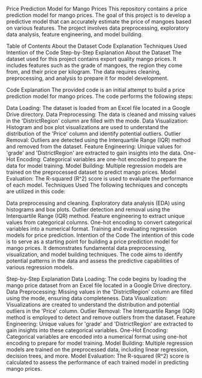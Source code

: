 Price Prediction Model for Mango Prices
This repository contains a price prediction model for mango prices. The goal of this project is to develop a predictive model that can accurately estimate the price of mangoes based on various features. The project involves data preprocessing, exploratory data analysis, feature engineering, and model building.

Table of Contents
About the Dataset
Code Explanation
Techniques Used
Intention of the Code
Step-by-Step Explanation
About the Dataset
The dataset used for this project contains export quality mango prices. It includes features such as the grade of mangoes, the region they come from, and their price per kilogram. The data requires cleaning, preprocessing, and analysis to prepare it for model development.

Code Explanation
The provided code is an initial attempt to build a price prediction model for mango prices. The code performs the following steps:

Data Loading: The dataset is loaded from an Excel file located in a Google Drive directory.
Data Preprocessing: The data is cleaned and missing values in the 'DistrictRegion' column are filled with the mode.
Data Visualization: Histogram and box plot visualizations are used to understand the distribution of the 'Price' column and identify potential outliers.
Outlier Removal: Outliers are detected using the Interquartile Range (IQR) method and removed from the dataset.
Feature Engineering: Unique values for 'grade' and 'DistrictRegion' are extracted to gain insights into the data.
One-Hot Encoding: Categorical variables are one-hot encoded to prepare the data for model training.
Model Building: Multiple regression models are trained on the preprocessed dataset to predict mango prices.
Model Evaluation: The R-squared (R^2) score is used to evaluate the performance of each model.
Techniques Used
The following techniques and concepts are utilized in this code:

Data preprocessing and cleaning.
Exploratory data analysis (EDA) using histograms and box plots.
Outlier detection and removal using the Interquartile Range (IQR) method.
Feature engineering to extract unique values from categorical columns.
One-hot encoding to convert categorical variables into a numerical format.
Training and evaluating regression models for price prediction.
Intention of the Code
The intention of this code is to serve as a starting point for building a price prediction model for mango prices. It demonstrates fundamental data preprocessing, visualization, and model building techniques. The code aims to identify potential patterns in the data and assess the predictive capabilities of various regression models.

Step-by-Step Explanation
Data Loading: The code begins by loading the mango price dataset from an Excel file located in a Google Drive directory.
Data Preprocessing: Missing values in the 'DistrictRegion' column are filled using the mode, ensuring data completeness.
Data Visualization: Visualizations are created to understand the distribution and potential outliers in the 'Price' column.
Outlier Removal: The Interquartile Range (IQR) method is employed to detect and remove outliers from the dataset.
Feature Engineering: Unique values for 'grade' and 'DistrictRegion' are extracted to gain insights into these categorical variables.
One-Hot Encoding: Categorical variables are encoded into a numerical format using one-hot encoding to prepare for model training.
Model Building: Multiple regression models are trained on the preprocessed data, including linear regression, decision trees, and more.
Model Evaluation: The R-squared (R^2) score is calculated to assess the performance of each trained model in predicting mango prices.
